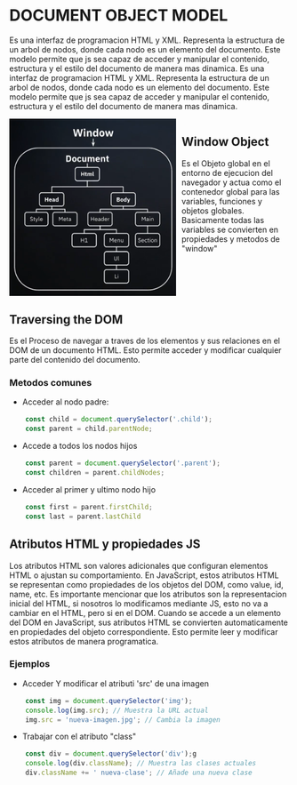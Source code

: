 # DOCUMENT OBJECT MODEL
Es una interfaz de programacion HTML y XML. Representa la estructura de un arbol de nodos, donde cada nodo es un elemento del documento. Este modelo permite que js sea capaz de acceder y manipular el contenido, estructura y el estilo del documento de manera mas dinamica.
Es una interfaz de programacion HTML y XML. Representa la estructura de un arbol de nodos, donde cada nodo es un elemento del documento. Este modelo permite que js sea capaz de acceder y manipular el contenido, estructura y el estilo del documento de manera mas dinamica.


<div style="display: flex; gap: 10px;">
    <img src="image.png" alt="alt text" width="300"/>
    <div>
        <h2>Window Object</h2>
        <p>Es el Objeto global en el entorno de ejecucion del navegador y actua como el contenedor global para las variables, funciones y objetos globales. Basicamente todas las variables se convierten en propiedades y metodos de "window"</p>
    </div>
</div>

## Traversing the DOM
Es el Proceso de navegar a traves de los elementos y sus relaciones en el DOM de un documento HTML. Esto permite acceder y modificar cualquier parte del contenido del documento.

### Metodos comunes
- Acceder al nodo padre:
``` javascript
    const child = document.querySelector('.child');
    const parent = child.parentNode;  
```

- Accede a todos los nodos hijos
``` javascript
    const parent = document.querySelector('.parent');
    const children = parent.childNodes;
```

- Acceder al primer y ultimo nodo hijo
``` javascript
    const first = parent.firstChild;
    const last = parent.lastChild
```

## Atributos HTML y propiedades JS
Los atributos HTML son valores adicionales que configuran elementos HTML o ajustan su comportamiento. En JavaScript, estos atributos HTML se representan como propiedades de los objetos del DOM, como value, id, name, etc. Es importante mencionar que los atributos son la representacion inicial del HTML, si nosotros lo modificamos mediante JS, esto no va a cambiar en el HTML, pero si en el DOM.
Cuando se accede a un elemento del DOM en JavaScript, sus atributos HTML se convierten automaticamente en propiedades del objeto correspondiente. Esto permite leer y modificar estos atributos de manera programatica.

### Ejemplos
- Acceder Y modificar el atributi 'src' de una imagen 
``` javascript
    const img = document.querySelector('img');
    console.log(img.src); // Muestra la URL actual
    img.src = 'nueva-imagen.jpg'; // Cambia la imagen
```
- Trabajar con el atributo "class"
``` javascript
    const div = document.querySelector('div');g
    console.log(div.className); // Muestra las clases actuales
    div.className += ' nueva-clase'; // Añade una nueva clase
```